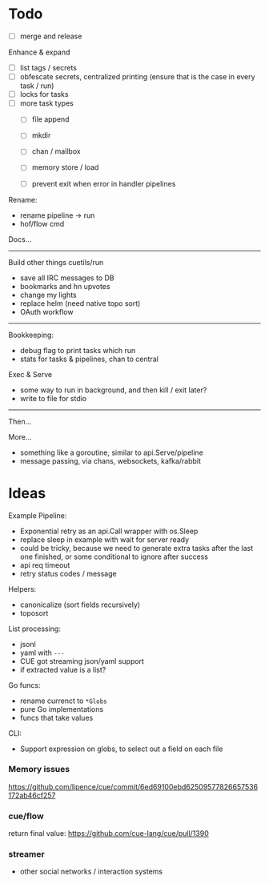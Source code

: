 # Todo

- [ ] merge and release

Enhance & expand

- [ ] list tags / secrets
- [ ] obfescate secrets, centralized printing (ensure that is the case in every task / run)
- [ ] locks for tasks
- [ ] more task types
    - [ ] file append
    - [ ] mkdir
    - [ ] chan / mailbox
    - [ ] memory store / load
    - [ ] prevent exit when error in handler pipelines


Rename:
- rename pipeline -> run
- hof/flow cmd

Docs...

---

Build other things cuetils/run

- save all IRC messages to DB
- bookmarks and hn upvotes
- change my lights
- replace helm (need native topo sort)
- OAuth workflow

---

Bookkeeping:
- debug flag to print tasks which run
- stats for tasks & pipelines, chan to central

Exec & Serve

- some way to run in background, and then kill / exit later?
- write to file for stdio

---

Then...


More...

- something like a goroutine, similar to api.Serve/pipeline
- message passing, via chans, websockets, kafka/rabbit

# Ideas

Example Pipeline:
- Exponential retry as an api.Call wrapper with os.Sleep
- replace sleep in example with wait for server ready
- could be tricky, because we need to generate extra tasks after the last one finished, or some conditional to ignore after success
- api req timeout
- retry status codes / message

Helpers:

- canonicalize (sort fields recursively)
- toposort

List processing:

- jsonl
- yaml with `---`
- CUE got streaming json/yaml support
- if extracted value is a list?

Go funcs:

- rename currenct to `*Globs`
- pure Go implementations
- funcs that take values

CLI:

- Support expression on globs, to select out a field on each file


### Memory issues

https://github.com/lipence/cue/commit/6ed69100ebd62509577826657536172ab46cf257

### cue/flow

return final value: https://github.com/cue-lang/cue/pull/1390


### streamer

- other social networks / interaction systems
